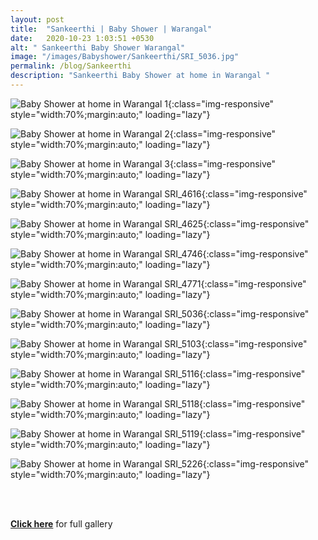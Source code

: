 ```yaml
---
layout: post
title:  "Sankeerthi | Baby Shower | Warangal"
date:   2020-10-23 1:03:51 +0530
alt: " Sankeerthi Baby Shower Warangal"
image: "/images/Babyshower/Sankeerthi/SRI_5036.jpg"
permalink: /blog/Sankeerthi
description: "Sankeerthi Baby Shower at home in Warangal "
---
```



![Baby Shower at home in Warangal 1](/images/Babyshower/Sankeerthi/1.gif){:class="img-responsive" style="width:70%;margin:auto;" loading="lazy"}

![Baby Shower at home in Warangal 2](/images/Babyshower/Sankeerthi/2.gif){:class="img-responsive" style="width:70%;margin:auto;" loading="lazy"}

![Baby Shower at home in Warangal 3](/images/Babyshower/Sankeerthi/3.gif){:class="img-responsive" style="width:70%;margin:auto;" loading="lazy"}

![Baby Shower at home in Warangal SRI_4616](/images/Babyshower/Sankeerthi/SRI_4616.jpg){:class="img-responsive" style="width:70%;margin:auto;" loading="lazy"}

![Baby Shower at home in Warangal SRI_4625](/images/Babyshower/Sankeerthi/SRI_4625.jpg){:class="img-responsive" style="width:70%;margin:auto;" loading="lazy"}

![Baby Shower at home in Warangal SRI_4746](/images/Babyshower/Sankeerthi/SRI_4746.jpg){:class="img-responsive" style="width:70%;margin:auto;" loading="lazy"}

![Baby Shower at home in Warangal SRI_4771](/images/Babyshower/Sankeerthi/SRI_4771.jpg){:class="img-responsive" style="width:70%;margin:auto;" loading="lazy"}

![Baby Shower at home in Warangal SRI_5036](/images/Babyshower/Sankeerthi/SRI_5036.jpg){:class="img-responsive" style="width:70%;margin:auto;" loading="lazy"}

![Baby Shower at home in Warangal SRI_5103](/images/Babyshower/Sankeerthi/SRI_5103.jpg){:class="img-responsive" style="width:70%;margin:auto;" loading="lazy"}

![Baby Shower at home in Warangal SRI_5116](/images/Babyshower/Sankeerthi/SRI_5116.jpg){:class="img-responsive" style="width:70%;margin:auto;" loading="lazy"}

![Baby Shower at home in Warangal SRI_5118](/images/Babyshower/Sankeerthi/SRI_5118.jpg){:class="img-responsive" style="width:70%;margin:auto;" loading="lazy"}

![Baby Shower at home in Warangal SRI_5119](/images/Babyshower/Sankeerthi/SRI_5119.jpg){:class="img-responsive" style="width:70%;margin:auto;" loading="lazy"}

![Baby Shower at home in Warangal SRI_5226](/images/Babyshower/Sankeerthi/SRI_5226.jpg){:class="img-responsive" style="width:70%;margin:auto;" loading="lazy"}

<div  class="col-md-6" data-aos="fade-up" style="text-align:left; float:none;margin:auto;">
<br>
<br>
<p><b><a href="https://srikarraophotography.passgallery.com/-sankeerthi">Click here</a></b> for full gallery</p>
<br>
<br>
</div>

